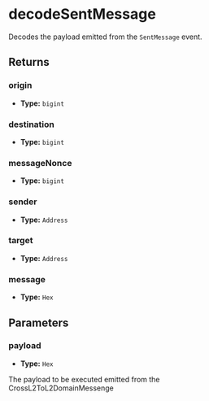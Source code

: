 # decodeSentMessage

Decodes the payload emitted from the `SentMessage` event.

## Returns

### origin

- **Type:** `bigint`

### destination

- **Type:** `bigint`

### messageNonce

- **Type:** `bigint`

### sender

- **Type:** `Address`

### target

- **Type:** `Address`

### message

- **Type:** `Hex`

## Parameters

### payload

- **Type:** `Hex`

The payload to be executed emitted from the CrossL2ToL2DomainMessenge
